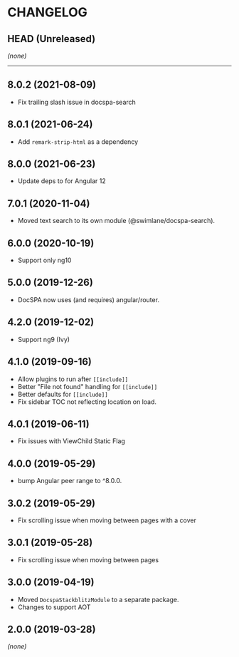 CHANGELOG
=========

## HEAD (Unreleased)
_(none)_

--------------------

## 8.0.2 (2021-08-09)
* Fix trailing slash issue in docspa-search

## 8.0.1 (2021-06-24)
* Add `remark-strip-html` as a dependency

## 8.0.0 (2021-06-23)
* Update deps to for Angular 12

## 7.0.1 (2020-11-04)
* Moved text search to its own module (@swimlane/docspa-search).

## 6.0.0 (2020-10-19)
* Support only ng10

## 5.0.0 (2019-12-26)
* DocSPA now uses (and requires) angular/router.

## 4.2.0 (2019-12-02)
* Support ng9 (Ivy)

## 4.1.0 (2019-09-16)
* Allow plugins to run after `[[include]]`
* Better "File not found" handling for `[[include]]`
* Better defaults for `[[include]]`
* Fix sidebar TOC not reflecting location on load.

## 4.0.1 (2019-06-11)
* Fix issues with ViewChild Static Flag

## 4.0.0 (2019-05-29)
* bump Angular peer range to ^8.0.0.

## 3.0.2 (2019-05-29)
* Fix scrolling issue when moving between pages with a cover

## 3.0.1 (2019-05-28)
* Fix scrolling issue when moving between pages

## 3.0.0 (2019-04-19)
* Moved `DocspaStackblitzModule` to a separate package.
* Changes to support AOT

## 2.0.0 (2019-03-28)
_(none)_

